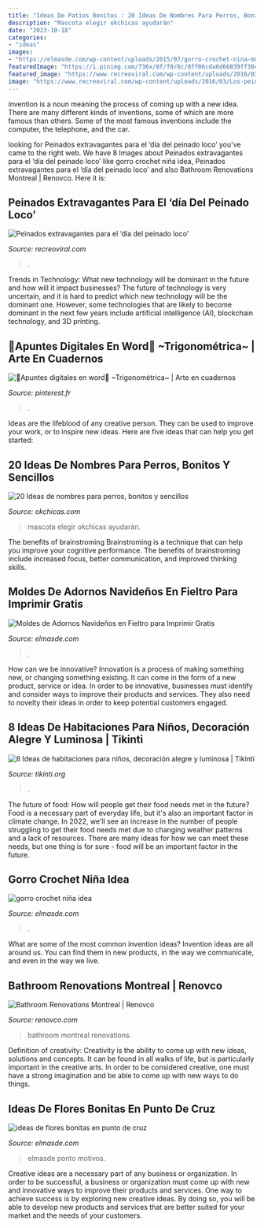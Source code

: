 ```yaml
---
title: "Ideas De Patios Bonitos : 20 Ideas De Nombres Para Perros, Bonitos Y Sencillos"
description: "Mascota elegir okchicas ayudarán"
date: "2023-10-18"
categories:
- "ideas"
images:
- "https://elmasde.com/wp-content/uploads/2015/07/gorro-crochet-nina-modelos01-1024x577.jpg"
featuredImage: "https://i.pinimg.com/736x/8f/f0/6c/8ff06cda6d66839ff30ca8f212fe96a1.jpg"
featured_image: "https://www.recreoviral.com/wp-content/uploads/2016/03/Los-peinados-más-extravagantes-del-día-del-peinado-loco-9.jpg"
image: "https://www.recreoviral.com/wp-content/uploads/2016/03/Los-peinados-más-extravagantes-del-día-del-peinado-loco-9.jpg"
---
```



invention is a noun meaning the process of coming up with a new idea. There are many different kinds of inventions, some of which are more famous than others. Some of the most famous inventions include the computer, the telephone, and the car.

	

		
looking for Peinados extravagantes para el ‘día del peinado loco’ you've came to the right web. We have 8 Images about Peinados extravagantes para el ‘día del peinado loco’ like gorro crochet niña idea, Peinados extravagantes para el ‘día del peinado loco’ and also Bathroom Renovations Montreal | Renovco. Here it is:
		
    
## Peinados Extravagantes Para El ‘día Del Peinado Loco’

<img loading=lazy src="https://www.recreoviral.com/wp-content/uploads/2016/03/Los-peinados-más-extravagantes-del-día-del-peinado-loco-9.jpg" onerror="this.onerror=null;this.src='https://tse1.mm.bing.net/th?id=OIP.OdqOtB070Srx8_DJb-UNpQHaJ3&amp;pid=15.1';" alt="Peinados extravagantes para el ‘día del peinado loco’">

_Source: recreoviral.com_

>. 

	

Trends in Technology: What new technology will be dominant in the future and how will it impact businesses?
The future of technology is very uncertain, and it is hard to predict which new technology will be the dominant one. However, some technologies that are likely to become dominant in the next few years include artificial intelligence (AI), blockchain technology, and 3D printing.

    
## 🎇Apuntes Digitales En Word🎇 ~Trigonométrica~ | Arte En Cuadernos

<img loading=lazy src="https://i.pinimg.com/736x/8f/f0/6c/8ff06cda6d66839ff30ca8f212fe96a1.jpg" onerror="this.onerror=null;this.src='https://tse3.mm.bing.net/th?id=OIP.4ue0MP_ti7MQ60sHxyd4GwHaKd&amp;pid=15.1';" alt="🎇Apuntes digitales en word🎇 ~Trigonométrica~ | Arte en cuadernos">

_Source: pinterest.fr_

>. 

	

Ideas are the lifeblood of any creative person. They can be used to improve your work, or to inspire new ideas. Here are five ideas that can help you get started: 

    
## 20 Ideas De Nombres Para Perros, Bonitos Y Sencillos

<img loading=lazy src="http://www.okchicas.com/wp-content/uploads/2016/02/Nombres-de-perros-9-700x700.jpg" onerror="this.onerror=null;this.src='https://tse3.mm.bing.net/th?id=OIP.5uSGV7zEskK-GcLOzJ2FQQHaHa&amp;pid=15.1';" alt="20 Ideas de nombres para perros, bonitos y sencillos">

_Source: okchicas.com_

>mascota elegir okchicas ayudarán. 

	

The benefits of brainstroming
Brainstroming is a technique that can help you improve your cognitive performance. The benefits of brainstroming include increased focus, better communication, and improved thinking skills.

    
## Moldes De Adornos Navideños En Fieltro Para Imprimir Gratis

<img loading=lazy src="http://elmasde.com/wp-content/uploads/2015/10/Moldes-de-Adornos-Navideños-en-Fieltro-para-Imprimir-Gratis1.jpg" onerror="this.onerror=null;this.src='https://tse3.mm.bing.net/th?id=OIP.J6_MwNKUErRgOG3if6QL7AHaLJ&amp;pid=15.1';" alt="Moldes de Adornos Navideños en Fieltro para Imprimir Gratis">

_Source: elmasde.com_

>. 

	

How can we be innovative?
Innovation is a process of making something new, or changing something existing. It can come in the form of a new product, service or idea. In order to be innovative, businesses must identify and consider ways to improve their products and services. They also need to novelty their ideas in order to keep potential customers engaged.

    
## 8 Ideas De Habitaciones Para Niños, Decoración Alegre Y Luminosa | Tikinti

<img loading=lazy src="http://tikinti.org/wp-content/uploads/2014/08/habitaciones-de-niños-tikinti-1-684x1024.jpg" onerror="this.onerror=null;this.src='https://tse4.mm.bing.net/th?id=OIP.w75_kvrwJxNDEcxQIXYe_wHaLF&amp;pid=15.1';" alt="8 Ideas de habitaciones para niños, decoración alegre y luminosa | Tikinti">

_Source: tikinti.org_

>. 

	

The future of food: How will people get their food needs met in the future?
Food is a necessary part of everyday life, but it's also an important factor in climate change. In 2022, we'll see an increase in the number of people struggling to get their food needs met due to changing weather patterns and a lack of resources. There are many ideas for how we can meet these needs, but one thing is for sure - food will be an important factor in the future.

    
## Gorro Crochet Niña Idea

<img loading=lazy src="https://elmasde.com/wp-content/uploads/2015/07/gorro-crochet-nina-modelos01-1024x577.jpg" onerror="this.onerror=null;this.src='https://tse1.mm.bing.net/th?id=OIP.bWVje3KQ_MMtkBs3Dpra9wHaEL&amp;pid=15.1';" alt="gorro crochet niña idea">

_Source: elmasde.com_

>. 

	

What are some of the most common invention ideas?
Invention ideas are all around us. You can find them in new products, in the way we communicate, and even in the way we live.

    
## Bathroom Renovations Montreal | Renovco

<img loading=lazy src="https://www.renovco.com/wp-content/uploads/2014/10/bathroom_renovation_montreal_23.jpg" onerror="this.onerror=null;this.src='https://tse3.mm.bing.net/th?id=OIP.2YCJi8Ci_26Vr51hBx46MwHaKE&amp;pid=15.1';" alt="Bathroom Renovations Montreal | Renovco">

_Source: renovco.com_

>bathroom montreal renovations. 

	

Definition of creativity:
Creativity is the ability to come up with new ideas, solutions and concepts. It can be found in all walks of life, but is particularly important in the creative arts. In order to be considered creative, one must have a strong imagination and be able to come up with new ways to do things.

    
## Ideas De Flores Bonitas En Punto De Cruz

<img loading=lazy src="http://elmasde.com/wp-content/uploads/2015/12/flores-en-punto-de-cruz-11.jpg" onerror="this.onerror=null;this.src='https://tse4.mm.bing.net/th?id=OIP.fwbb6ekNT4_M7i0JJ8Uw4AHaGn&amp;pid=15.1';" alt="ideas de flores bonitas en punto de cruz">

_Source: elmasde.com_

>elmasde ponto motivos. 

	

Creative ideas are a necessary part of any business or organization. In order to be successful, a business or organization must come up with new and innovative ways to improve their products and services. One way to achieve success is by exploring new creative ideas. By doing so, you will be able to develop new products and services that are better suited for your market and the needs of your customers.

